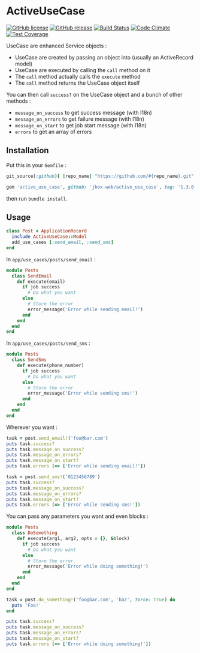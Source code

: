 # ActiveUseCase

[![GitHub license](https://img.shields.io/github/license/jbox-web/active_use_case.svg)](https://github.com/jbox-web/active_use_case/blob/master/LICENSE)
[![GitHub release](https://img.shields.io/github/release/jbox-web/active_use_case.svg)](https://github.com/jbox-web/active_use_case/releases/latest)
[![Build Status](https://travis-ci.org/jbox-web/active_use_case.svg?branch=master)](https://travis-ci.org/jbox-web/active_use_case)
[![Code Climate](https://codeclimate.com/github/jbox-web/active_use_case/badges/gpa.svg)](https://codeclimate.com/github/jbox-web/active_use_case)
[![Test Coverage](https://codeclimate.com/github/jbox-web/active_use_case/badges/coverage.svg)](https://codeclimate.com/github/jbox-web/active_use_case/coverage)

UseCase are enhanced Service objects :

* UseCase are created by passing an object into (usually an ActiveRecord model)
* UseCase are executed by calling the ```call``` method on it
* The ```call``` method actually calls the ```execute``` method
* The ```call``` method returns the UseCase object itself

You can then call ```success?``` on the UseCase object and a bunch of other methods :

* ```message_on_success``` to get success message (with I18n)
* ```message_on_errors``` to get failure message (with I18n)
* ```message_on_start``` to get job start message (with I18n)
* ```errors``` to get an array of errors

## Installation

Put this in your `Gemfile` :

```ruby
git_source(:github){ |repo_name| "https://github.com/#{repo_name}.git" }

gem 'active_use_case', github: 'jbox-web/active_use_case', tag: '1.3.0'
```

then run `bundle install`.

## Usage

```ruby
class Post < ApplicationRecord
  include ActiveUseCase::Model
  add_use_cases [:send_email, :send_sms]
end
```

In ```app/use_cases/posts/send_email``` :

```ruby
module Posts
  class SendEmail
    def execute(email)
      if job success
        # Do what you want
      else
        # Store the error
        error_message('Error while sending email!')
      end
    end
  end
end
```

In ```app/use_cases/posts/send_sms``` :

```ruby
module Posts
  class SendSms
    def execute(phone_number)
      if job success
        # Do what you want
      else
        # Store the error
        error_message('Error while sending sms!')
      end
    end
  end
end
```

Wherever you want :

```ruby
task = post.send_email!('foo@bar.com')
puts task.success?
puts task.message_on_success?
puts task.message_on_errors?
puts task.message_on_start?
puts task.errors (=> ['Error while sending email!'])

task = post.send_sms!('0123456789')
puts task.success?
puts task.message_on_success?
puts task.message_on_errors?
puts task.message_on_start?
puts task.errors (=> ['Error while sending sms!'])
```

You can pass any parameters you want and even blocks :

```ruby
module Posts
  class DoSomething
    def execute(arg1, arg2, opts = {}, &block)
      if job success
        # Do what you want
      else
        # Store the error
        error_message('Error while doing something!')
      end
    end
  end
end
```

```ruby
task = post.do_something!('foo@bar.com', 'baz', force: true) do
  puts 'Foo!'
end

puts task.success?
puts task.message_on_success?
puts task.message_on_errors?
puts task.message_on_start?
puts task.errors (=> ['Error while doing something!'])
```
